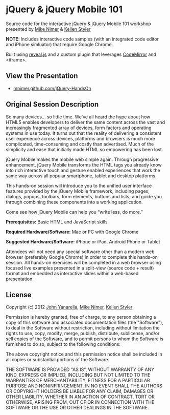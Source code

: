 # jQuery & jQuery Mobile 101Source code for the interactive jQuery & jQuery Mobile 101 workshop presented by [Mike Nimer](http://twitter.com/mnimer) & [Kellen Styler](http://twitter.com/d3signerd)**NOTE**: Includes interactive code samples (with an integrated code editor and iPhone simluator) that require Google Chrome.Built using [reveal.js](https://github.com/hakimel/reveal.js) and a custom plugin that leverages [CodeMirror](http://codemirror.net/) and &lt;iframe&gt;.## View the Presentation* [mnimer.github.com/jQuery-HandsOn](mnimer.github.com/jQuery-HandsOn)## Original Session DescriptionSo many devices... so little time.  We’ve all heard the hype about how HTML5 enables developers to deliver the same content across the vast and increasingly fragmented array of devices, form factors and operating systems in use today.  It turns out that the reality of delivering a consistent user experience across devices, platforms and browsers is much more complicated, time-consuming and costly than advertised.  Much of the simplicity and ease that initially made HTML so empowering has been lost.jQuery Mobile makes the mobile web simple again.  Through progressive enhancement, jQuery Mobile transforms the HTML tags you already know into rich interactive touch and gesture enabled experiences that work the same way across all popular smartphone, tablet and desktop platforms.This hands-on session will introduce you to the unified user interface features provided by the jQuery Mobile framework, including pages, dialogs, popups, toolbars, form elements, buttons and lists; and guide you through combining these components into a working application.Come see how jQuery Mobile can help you “write less, do more.”**Prerequisites:**Basic HTML and JavaScript skills**Required Hardware/Software:**Mac or PC with Google Chrome**Suggested Hardware/Software:**iPhone or iPad, Android Phone or TabletAttendees will not need any special software other than a modern web browser (preferably Google Chrome) in order to complete this hands-on session.  All hands-on exercises will be completed in a web browser using focused live examples presented in a split-view (source code + result) format and embedded as interactive slides within a web-based presentation.## LicenseCopyright (c) 2012 [John Yanarella](http://twitter.com/johnyanarella), [Mike Nimer](http://twitter.com/mnimer), [Kellen Styler](http://twitter.com/d3signerd)Permission is hereby granted, free of charge, to any person obtaining a copy of this software and associated documentation files (the "Software"), to deal in the Software without restriction, including without limitation the rights to use, copy, modify, merge, publish, distribute, sublicense, and/or sell copies of the Software, and to permit persons to whom the Software is furnished to do so, subject to the following conditions:The above copyright notice and this permission notice shall be included in all copies or substantial portions of the Software.THE SOFTWARE IS PROVIDED "AS IS", WITHOUT WARRANTY OF ANY KIND, EXPRESS OR IMPLIED, INCLUDING BUT NOT LIMITED TO THE WARRANTIES OF MERCHANTABILITY, FITNESS FOR A PARTICULAR PURPOSE AND NONINFRINGEMENT. IN NO EVENT SHALL THE AUTHORS OR COPYRIGHT HOLDERS BE LIABLE FOR ANY CLAIM, DAMAGES OR OTHER LIABILITY, WHETHER IN AN ACTION OF CONTRACT, TORT OR OTHERWISE, ARISING FROM, OUT OF OR IN CONNECTION WITH THE SOFTWARE OR THE USE OR OTHER DEALINGS IN THE SOFTWARE.